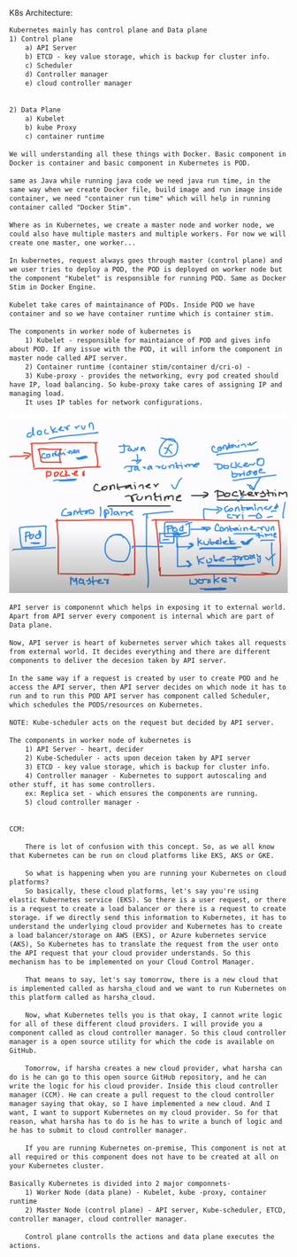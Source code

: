 K8s Architecture:

    Kubernetes mainly has control plane and Data plane 
    1) Control plane 
        a) API Server
        b) ETCD - key value storage, which is backup for cluster info.
        c) Scheduler
        d) Controller manager
        e) cloud controller manager


    2) Data Plane
        a) Kubelet
        b) kube Proxy 
        c) container runtime

    We will understanding all these things with Docker. Basic component in Docker is container and basic component in Kubernetes is POD.

    same as Java while running java code we need java run time, in the same way when we create Docker file, build image and run image inside container, we need "container run time" which will help in running container called "Docker Stim". 

    Where as in Kubernetes, we create a master node and worker node, we could also have multiple masters and multiple workers. For now we will create one master, one worker...

    In kubernetes, request always goes through master (control plane) and we user tries to deploy a POD, the POD is deployed on worker node but the component "Kubelet" is responsible for running POD. Same as Docker Stim in Docker Engine.

    Kubelet take cares of maintainance of PODs. Inside POD we have container and so we have container runtime which is container stim.

    The components in worker node of kubernetes is 
        1) Kubelet - responsible for maintaiance of POD and gives info about POD. If any issue with the POD, it will inform the component in master node called API server.
        2) Container runtime (container stim/container d/cri-o) - 
        3) Kube-proxy - provides the networking, evry pod created should have IP, load balancing. So kube-proxy take cares of assigning IP and managing load.
        It uses IP tables for network configurations.

![Alt text](image.png)



    API server is componennt which helps in exposing it to external world. Apart from API server every component is internal which are part of Data plane.

    Now, API server is heart of kubernetes server which takes all requests from external world. It decides everything and there are different components to deliver the decesion taken by API server.

    In the same way if a request is created by user to create POD and he access the API server, then API server decides on which node it has to run and to run this POD API server has component called Scheduler, which schedules the PODS/resources on Kubernetes.

    NOTE: Kube-scheduler acts on the request but decided by API server.

    The components in worker node of kubernetes is 
        1) API Server - heart, decider
        2) Kube-Scheduler - acts upon deceion taken by API server
        3) ETCD - key value storage, which is backup for cluster info.
        4) Controller manager - Kubernetes to support autoscaling and other stuff, it has some controllers.
        ex: Replica set - which ensures the components are running.
        5) cloud controller manager -  


    CCM:

        There is lot of confusion with this concept. So, as we all know that Kubernetes can be run on cloud platforms like EKS, AKS or GKE. 

        So what is happening when you are running your Kubernetes on cloud platforms?
        So basically, these cloud platforms, let's say you're using elastic Kubernetes service (EKS). So there is a user request, or there is a request to create a load balancer or there is a request to create storage. if we directly send this information to Kubernetes, it has to understand the underlying cloud provider and Kubernetes has to create a load balancer/storage on AWS (EKS), or Azure kubernetes service (AKS), So Kubernetes has to translate the request from the user onto the API request that your cloud provider understands. So this mechanism has to be implemented on your Cloud Control Manager. 
        
        That means to say, let's say tomorrow, there is a new cloud that is implemented called as harsha_cloud and we want to run Kubernetes on this platform called as harsha_cloud. 

        Now, what Kubernetes tells you is that okay, I cannot write logic for all of these different cloud providers. I will provide you a component called as cloud controller manager. So this cloud controller manager is a open source utility for which the code is available on GitHub. 
        
        Tomorrow, if harsha creates a new cloud provider, what harsha can do is he can go to this open source GitHub repository, and he can write the logic for his cloud provider. Inside this cloud controller manager (CCM). He can create a pull request to the cloud controller manager saying that okay, so I have implemented a new cloud. And I want, I want to support Kubernetes on my cloud provider. So for that reason, what harsha has to do is he has to write a bunch of logic and he has to submit to cloud controller manager. 

        If you are running Kubernetes on-premise, This component is not at all required or this component does not have to be created at all on your Kubernetes cluster. 

    Basically Kubernetes is divided into 2 major componnets-
        1) Worker Node (data plane) - Kubelet, kube -proxy, container runtime
        2) Master Node (control plane) - API server, Kube-scheduler, ETCD, controller manager, cloud controller manager.

        Control plane controlls the actions and data plane executes the actions.

